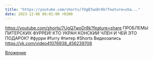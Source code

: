 ```yaml
---
title: "https://youtube.com/shorts/7UgQ7woDr8k?feature=sha..."
date: 2023-12-06 06:01:00 +0300
---
```


https://youtube.com/shorts/7UgQ7woDr8k?feature=share
ПРОБЛЕМЫ ПИТЕРСКИХ ФУРРЕЙ! КТО УКРАН КОНСКИЙ ЧЛЕН И ЧЕЙ ЭТО ПОДАРОК? #фурри #furry #питер #Shorts
Видеозапись
https://vk.com/video41076938_456239708

[Вложение](https://vk.com/video41076938_456239708)
